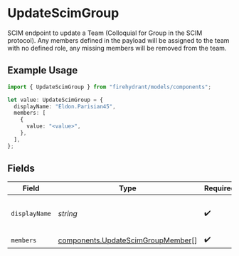 # UpdateScimGroup

SCIM endpoint to update a Team (Colloquial for Group in the SCIM protocol). Any members defined in the payload will be assigned to the team with no defined role, any missing members will be removed from the team.

## Example Usage

```typescript
import { UpdateScimGroup } from "firehydrant/models/components";

let value: UpdateScimGroup = {
  displayName: "Eldon.Parisian45",
  members: [
    {
      value: "<value>",
    },
  ],
};
```

## Fields

| Field                                                                                  | Type                                                                                   | Required                                                                               | Description                                                                            |
| -------------------------------------------------------------------------------------- | -------------------------------------------------------------------------------------- | -------------------------------------------------------------------------------------- | -------------------------------------------------------------------------------------- |
| `displayName`                                                                          | *string*                                                                               | :heavy_check_mark:                                                                     | The name of the team being updated                                                     |
| `members`                                                                              | [components.UpdateScimGroupMember](../../models/components/updatescimgroupmember.md)[] | :heavy_check_mark:                                                                     | N/A                                                                                    |